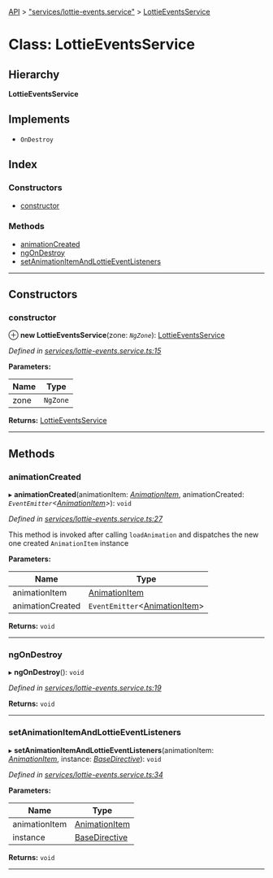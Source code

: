 [API](../README.md) > ["services/lottie-events.service"](../modules/_services_lottie_events_service_.md) > [LottieEventsService](../classes/_services_lottie_events_service_.lottieeventsservice.md)

# Class: LottieEventsService

## Hierarchy

**LottieEventsService**

## Implements

* `OnDestroy`

## Index

### Constructors

* [constructor](_services_lottie_events_service_.lottieeventsservice.md#constructor)

### Methods

* [animationCreated](_services_lottie_events_service_.lottieeventsservice.md#animationcreated)
* [ngOnDestroy](_services_lottie_events_service_.lottieeventsservice.md#ngondestroy)
* [setAnimationItemAndLottieEventListeners](_services_lottie_events_service_.lottieeventsservice.md#setanimationitemandlottieeventlisteners)

---

## Constructors

<a id="constructor"></a>

###  constructor

⊕ **new LottieEventsService**(zone: *`NgZone`*): [LottieEventsService](_services_lottie_events_service_.lottieeventsservice.md)

*Defined in [services/lottie-events.service.ts:15](https://github.com/ngx-lottie/ngx-lottie/blob/c0534fc/src/lottie/src/services/lottie-events.service.ts#L15)*

**Parameters:**

| Name | Type |
| ------ | ------ |
| zone | `NgZone` |

**Returns:** [LottieEventsService](_services_lottie_events_service_.lottieeventsservice.md)

___

## Methods

<a id="animationcreated"></a>

###  animationCreated

▸ **animationCreated**(animationItem: *[AnimationItem](../interfaces/_symbols_.animationitem.md)*, animationCreated: *`EventEmitter`<[AnimationItem](../interfaces/_symbols_.animationitem.md)>*): `void`

*Defined in [services/lottie-events.service.ts:27](https://github.com/ngx-lottie/ngx-lottie/blob/c0534fc/src/lottie/src/services/lottie-events.service.ts#L27)*

This method is invoked after calling `loadAnimation` and dispatches the new one created `AnimationItem` instance

**Parameters:**

| Name | Type |
| ------ | ------ |
| animationItem | [AnimationItem](../interfaces/_symbols_.animationitem.md) |
| animationCreated | `EventEmitter`<[AnimationItem](../interfaces/_symbols_.animationitem.md)> |

**Returns:** `void`

___
<a id="ngondestroy"></a>

###  ngOnDestroy

▸ **ngOnDestroy**(): `void`

*Defined in [services/lottie-events.service.ts:19](https://github.com/ngx-lottie/ngx-lottie/blob/c0534fc/src/lottie/src/services/lottie-events.service.ts#L19)*

**Returns:** `void`

___
<a id="setanimationitemandlottieeventlisteners"></a>

###  setAnimationItemAndLottieEventListeners

▸ **setAnimationItemAndLottieEventListeners**(animationItem: *[AnimationItem](../interfaces/_symbols_.animationitem.md)*, instance: *[BaseDirective](_directives_base_directive_.basedirective.md)*): `void`

*Defined in [services/lottie-events.service.ts:34](https://github.com/ngx-lottie/ngx-lottie/blob/c0534fc/src/lottie/src/services/lottie-events.service.ts#L34)*

**Parameters:**

| Name | Type |
| ------ | ------ |
| animationItem | [AnimationItem](../interfaces/_symbols_.animationitem.md) |
| instance | [BaseDirective](_directives_base_directive_.basedirective.md) |

**Returns:** `void`

___

